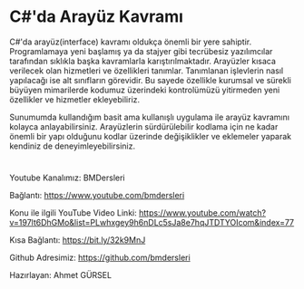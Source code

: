 # C#'da Arayüz Kavramı

C#'da arayüz(interface) kavramı oldukça önemli bir yere sahiptir. Programlamaya yeni başlamış ya da stajyer gibi tecrübesiz yazılımcılar tarafından sıklıkla başka kavramlarla karıştırılmaktadır. Arayüzler kısaca verilecek olan hizmetleri ve özellikleri tanımlar. Tanımlanan işlevlerin nasıl yapılacağı ise alt sınıfların görevidir. Bu sayede özellikle kurumsal ve sürekli büyüyen mimarilerde kodumuz üzerindeki kontrolümüzü yitirmeden yeni özellikler ve hizmetler ekleyebiliriz.

Sunumumda kullandığım basit ama kullanışlı uygulama ile arayüz kavramını kolayca anlayabilirsiniz. Arayüzlerin sürdürülebilir kodlama için ne kadar önemli bir yapı olduğunu kodlar üzerinde değişiklikler ve eklemeler yaparak kendiniz de deneyimleyebilirsiniz.

#

Youtube Kanalımız: BMDersleri

Bağlantı: https://www.youtube.com/bmdersleri

Konu ile ilgili YouTube Video Linki: https://www.youtube.com/watch?v=197lt6DhGMo&list=PLwhxgey9h6nDLc5sJa8e7hqJTDTYOIcom&index=77

Kısa Bağlantı: https://bit.ly/32k9MnJ

Github Adresimiz: https://github.com/bmdersleri

Hazırlayan: Ahmet GÜRSEL
